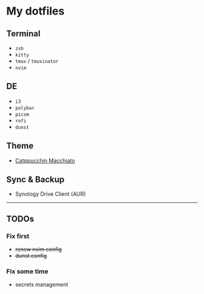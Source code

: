 # My dotfiles

## Terminal
* `zsh`
* `kitty`
* `tmux` / `tmuxinator`
* `nvim`

## DE
* `i3`
* `polybar`
* `picom`
* `rofi`
* `dunst`

## Theme
* [Catppucchin Macchiato](https://github.com/catppuccin/catppuccin)

## Sync & Backup
* Synology Drive Client (AUR)

---

## TODOs
### Fix first
* ~~renew nvim config~~
* ~~dunst config~~

### Fix some time
* secrets management
